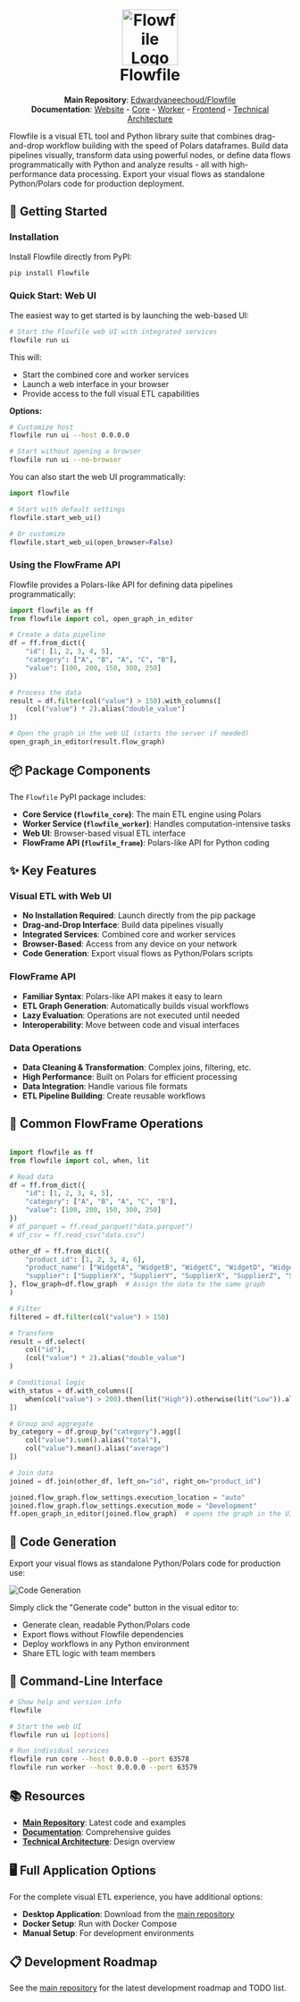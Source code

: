 <h1 align="center">
  <img src="https://raw.githubusercontent.com/Edwardvaneechoud/Flowfile/main/.github/images/logo.png" alt="Flowfile Logo" width="100">
  <br>
  Flowfile
</h1>

<p align="center">
  <b>Main Repository</b>: <a href="https://github.com/Edwardvaneechoud/Flowfile">Edwardvaneechoud/Flowfile</a><br>
  <b>Documentation</b>: 
  <a href="https://edwardvaneechoud.github.io/Flowfile/">Website</a> - 
  <a href="https://github.com/Edwardvaneechoud/Flowfile/blob/main/flowfile_core/README.md">Core</a> - 
  <a href="https://github.com/Edwardvaneechoud/Flowfile/blob/main/flowfile_worker/README.md">Worker</a> - 
  <a href="https://github.com/Edwardvaneechoud/Flowfile/blob/main/flowfile_frontend/README.md">Frontend</a> - 
  <a href="https://dev.to/edwardvaneechoud/building-flowfile-architecting-a-visual-etl-tool-with-polars-576c">Technical Architecture</a>
</p>

<p>
Flowfile is a visual ETL tool and Python library suite that combines drag-and-drop workflow building with the speed of Polars dataframes. Build data pipelines visually, transform data using powerful nodes, or define data flows programmatically with Python and analyze results - all with high-performance data processing. Export your visual flows as standalone Python/Polars code for production deployment.
</p>

## 🚀 Getting Started

### Installation

Install Flowfile directly from PyPI:

```bash
pip install Flowfile
```

### Quick Start: Web UI

The easiest way to get started is by launching the web-based UI:

```bash
# Start the Flowfile web UI with integrated services
flowfile run ui
```

This will:
- Start the combined core and worker services
- Launch a web interface in your browser
- Provide access to the full visual ETL capabilities

**Options:**
```bash
# Customize host
flowfile run ui --host 0.0.0.0

# Start without opening a browser
flowfile run ui --no-browser
```

You can also start the web UI programmatically:

```python
import flowfile

# Start with default settings
flowfile.start_web_ui()

# Or customize
flowfile.start_web_ui(open_browser=False)
```

### Using the FlowFrame API

Flowfile provides a Polars-like API for defining data pipelines programmatically:

```python
import flowfile as ff
from flowfile import col, open_graph_in_editor

# Create a data pipeline
df = ff.from_dict({
    "id": [1, 2, 3, 4, 5],
    "category": ["A", "B", "A", "C", "B"],
    "value": [100, 200, 150, 300, 250]
})

# Process the data
result = df.filter(col("value") > 150).with_columns([
    (col("value") * 2).alias("double_value")
])

# Open the graph in the web UI (starts the server if needed)
open_graph_in_editor(result.flow_graph)
```

## 📦 Package Components

The `Flowfile` PyPI package includes:

- **Core Service (`flowfile_core`)**: The main ETL engine using Polars
- **Worker Service (`flowfile_worker`)**: Handles computation-intensive tasks
- **Web UI**: Browser-based visual ETL interface
- **FlowFrame API (`flowfile_frame`)**: Polars-like API for Python coding

## ✨ Key Features

### Visual ETL with Web UI

- **No Installation Required**: Launch directly from the pip package
- **Drag-and-Drop Interface**: Build data pipelines visually
- **Integrated Services**: Combined core and worker services
- **Browser-Based**: Access from any device on your network
- **Code Generation**: Export visual flows as Python/Polars scripts

### FlowFrame API

- **Familiar Syntax**: Polars-like API makes it easy to learn
- **ETL Graph Generation**: Automatically builds visual workflows
- **Lazy Evaluation**: Operations are not executed until needed
- **Interoperability**: Move between code and visual interfaces

### Data Operations

- **Data Cleaning & Transformation**: Complex joins, filtering, etc.
- **High Performance**: Built on Polars for efficient processing
- **Data Integration**: Handle various file formats
- **ETL Pipeline Building**: Create reusable workflows

## 🔄 Common FlowFrame Operations

```python

import flowfile as ff
from flowfile import col, when, lit

# Read data
df = ff.from_dict({
    "id": [1, 2, 3, 4, 5],
    "category": ["A", "B", "A", "C", "B"],
    "value": [100, 200, 150, 300, 250]
})
# df_parquet = ff.read_parquet("data.parquet")
# df_csv = ff.read_csv("data.csv")

other_df = ff.from_dict({
    "product_id": [1, 2, 3, 4, 6],
    "product_name": ["WidgetA", "WidgetB", "WidgetC", "WidgetD", "WidgetE"],
    "supplier": ["SupplierX", "SupplierY", "SupplierX", "SupplierZ", "SupplierY"]
}, flow_graph=df.flow_graph  # Assign the data to the same graph
)

# Filter
filtered = df.filter(col("value") > 150)

# Transform
result = df.select(
    col("id"),
    (col("value") * 2).alias("double_value")
)

# Conditional logic
with_status = df.with_columns([
    when(col("value") > 200).then(lit("High")).otherwise(lit("Low")).alias("status")
])

# Group and aggregate
by_category = df.group_by("category").agg([
    col("value").sum().alias("total"),
    col("value").mean().alias("average")
])

# Join data
joined = df.join(other_df, left_on="id", right_on="product_id")

joined.flow_graph.flow_settings.execution_location = "auto"
joined.flow_graph.flow_settings.execution_mode = "Development"
ff.open_graph_in_editor(joined.flow_graph)  # opens the graph in the UI!

```

## 📝 Code Generation

Export your visual flows as standalone Python/Polars code for production use:

![Code Generation](.github/images/generated_code.png)

Simply click the "Generate code" button in the visual editor to:
- Generate clean, readable Python/Polars code
- Export flows without Flowfile dependencies
- Deploy workflows in any Python environment
- Share ETL logic with team members

## 🧰 Command-Line Interface

```bash
# Show help and version info
flowfile

# Start the web UI
flowfile run ui [options]

# Run individual services
flowfile run core --host 0.0.0.0 --port 63578
flowfile run worker --host 0.0.0.0 --port 63579
```

## 📚 Resources

- **[Main Repository](https://github.com/Edwardvaneechoud/Flowfile)**: Latest code and examples
- **[Documentation](https://edwardvaneechoud.github.io/Flowfile/)**: Comprehensive guides
- **[Technical Architecture](https://dev.to/edwardvaneechoud/building-flowfile-architecting-a-visual-etl-tool-with-polars-576c)**: Design overview

## 🖥️ Full Application Options

For the complete visual ETL experience, you have additional options:

- **Desktop Application**: Download from the [main repository](https://github.com/Edwardvaneechoud/Flowfile#-getting-started)
- **Docker Setup**: Run with Docker Compose
- **Manual Setup**: For development environments

## 📋 Development Roadmap

See the [main repository](https://github.com/Edwardvaneechoud/Flowfile#-todo) for the latest development roadmap and TODO list.